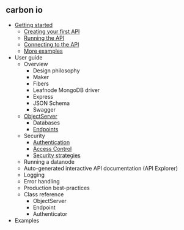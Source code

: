 carbon io
----------

* [Getting started](doc/GettingStarted.md)
  * [Creating your first API](doc/GettingStarted.md#creating-the-api)
  * [Running the API](doc/doc/GettingStarted.md#running-the-api)
  * [Connecting to the API](doc/GettingStarted.md#connecting-to-the-api)
  * [More examples](doc/GettingStarted.md#more-examples)
* User guide
  * Overview
    * Design philosophy 
    * Maker
    * Fibers
    * Leafnode MongoDB driver
    * Express
    * JSON Schema
    * Swagger
  * [ObjectServer](doc/classes/ObjectServer.md)
    * Databases
    * [Endpoints](doc/classes/Endpoint.md)
  * Security
    * [Authentication](doc/Authentication.md)
    * [Access Control](doc/AccessControl.md)
    * [Security strategies](doc/SecurityStrategies.md)
  * Running a datanode
  * Auto-generated interactive API documentation (API Explorer)
  * Logging
  * Error handling
  * Production best-practices
  * Class reference
    * ObjectServer
    * Endpoint
    * Authenticator
* Examples


